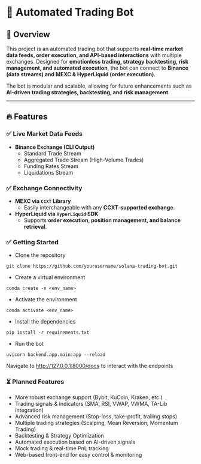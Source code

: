 # 🚀 Automated Trading Bot

## 📌 Overview

This project is an automated trading bot that supports **real-time market data feeds, order execution, and API-based interactions** with multiple exchanges. Designed for **emotionless trading, strategy backtesting, risk management, and automated execution**, the bot can connect to **Binance (data streams) and MEXC & HyperLiquid (order execution)**.

The bot is modular and scalable, allowing for future enhancements such as **AI-driven trading strategies, backtesting, and risk management**.

---

## 🔥 Features

### ✅ **Live Market Data Feeds**

- **Binance Exchange (CLI Output)**
  - Standard Trade Stream
  - Aggregated Trade Stream (High-Volume Trades)
  - Funding Rates Stream
  - Liquidations Stream

### ✅ **Exchange Connectivity**

- **MEXC via `CCXT` Library**
  - Easily interchangeable with any **CCXT-supported exchange**.
- **HyperLiquid via `HyperLiquid` SDK**
  - Supports **order execution, position management, and balance retrieval**.

### ✅ **Getting Started**

- Clone the repository

```
git clone https://github.com/yourusername/solana-trading-bot.git
```

- Create a virtual environment

```
conda create -n <env_name>
```

- Activate the environment

```
conda activate <env_name>
```

- Install the dependencies

```
pip install -r requirements.txt
```

- Run the bot

```
uvicorn backend.app.main:app --reload
```

Navigate to http://127.0.0.1:8000/docs to interact with the endpoints

### ⏳ **Planned Features**

- More robust exchange support (Bybit, KuCoin, Kraken, etc.)
- Trading signals & indicators (SMA, RSI, VWAP, VWMA, TA-Lib integration)
- Advanced risk management (Stop-loss, take-profit, trailing stops)
- Multiple trading strategies (Scalping, Mean Reversion, Momentum Trading)
- Backtesting & Strategy Optimization
- Automated execution based on AI-driven signals
- Mock trading & real-time PnL tracking
- Web-based front-end for easy control & monitoring
